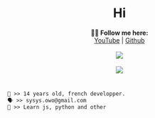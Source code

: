 <h1 align="center">Hi</h1>

<p align="center">
  <b>🧙‍♂️ Follow me here:</b><br>
  <a href="[https://www.youtube.com/c/IceMinisterq](https://www.youtube.com/channel/UCEGhcDAk92crZ5eSWNlcn0w)">YouTube</a> |
  <a href="https://github.com/Sysys242">Github</a>
  <br><br>
  <img src="https://cdn.discordapp.com/attachments/762750100500906044/860549000939831316/183296.gif">
  <br><br>
  <img src="https://discord.c99.nl/widget/theme-2/828627902781849660">
</p>

#
```diff
👤 >> 14 years old, french developper.
🗣️ >> sysys.owo@gmail.com
🐺 >> Learn js, python and other
```
#
